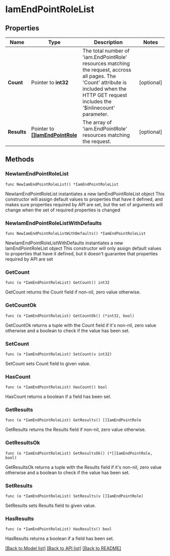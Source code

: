 # IamEndPointRoleList

## Properties

Name | Type | Description | Notes
------------ | ------------- | ------------- | -------------
**Count** | Pointer to **int32** | The total number of &#39;iam.EndPointRole&#39; resources matching the request, accross all pages. The &#39;Count&#39; attribute is included when the HTTP GET request includes the &#39;$inlinecount&#39; parameter. | [optional] 
**Results** | Pointer to [**[]IamEndPointRole**](iam.EndPointRole.md) | The array of &#39;iam.EndPointRole&#39; resources matching the request. | [optional] 

## Methods

### NewIamEndPointRoleList

`func NewIamEndPointRoleList() *IamEndPointRoleList`

NewIamEndPointRoleList instantiates a new IamEndPointRoleList object
This constructor will assign default values to properties that have it defined,
and makes sure properties required by API are set, but the set of arguments
will change when the set of required properties is changed

### NewIamEndPointRoleListWithDefaults

`func NewIamEndPointRoleListWithDefaults() *IamEndPointRoleList`

NewIamEndPointRoleListWithDefaults instantiates a new IamEndPointRoleList object
This constructor will only assign default values to properties that have it defined,
but it doesn't guarantee that properties required by API are set

### GetCount

`func (o *IamEndPointRoleList) GetCount() int32`

GetCount returns the Count field if non-nil, zero value otherwise.

### GetCountOk

`func (o *IamEndPointRoleList) GetCountOk() (*int32, bool)`

GetCountOk returns a tuple with the Count field if it's non-nil, zero value otherwise
and a boolean to check if the value has been set.

### SetCount

`func (o *IamEndPointRoleList) SetCount(v int32)`

SetCount sets Count field to given value.

### HasCount

`func (o *IamEndPointRoleList) HasCount() bool`

HasCount returns a boolean if a field has been set.

### GetResults

`func (o *IamEndPointRoleList) GetResults() []IamEndPointRole`

GetResults returns the Results field if non-nil, zero value otherwise.

### GetResultsOk

`func (o *IamEndPointRoleList) GetResultsOk() (*[]IamEndPointRole, bool)`

GetResultsOk returns a tuple with the Results field if it's non-nil, zero value otherwise
and a boolean to check if the value has been set.

### SetResults

`func (o *IamEndPointRoleList) SetResults(v []IamEndPointRole)`

SetResults sets Results field to given value.

### HasResults

`func (o *IamEndPointRoleList) HasResults() bool`

HasResults returns a boolean if a field has been set.


[[Back to Model list]](../README.md#documentation-for-models) [[Back to API list]](../README.md#documentation-for-api-endpoints) [[Back to README]](../README.md)


